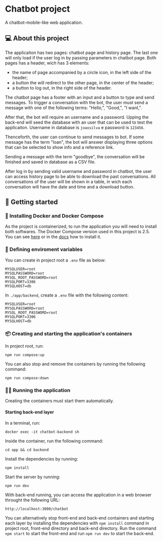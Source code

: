# Chatbot project
A chatbot-mobile-like web application.
## 💻 About this project
The applicaiton has two pages: chatbot page and history page. The last one will only load if the user log in by passing parameters in chatbot page. Both pages has a header, wich has 3 elements:

- the name of page accompanied by a circle icon, in the left side of the header;
- a button the will redirect to the other page, in the center of the header;
- a button to log out, in the right side of the header.

The chatbot page has a footer with an input and a button to type and send messages. To trigger a conversation with the bot, the user must send a message with one of the following terms: "Hello,", "Good,", "I want,". 

After that, the bot will require an username and a password. Upping the back-end will seed the database with an user that can be used to test the applicaiton. Username in database is `joaosilva` e password is `123456`.

Thenceforth, the user can continue to send messages to bot. If some message has the term "loan", the bot will answer displaying three options that can be selected to show info and a reference link.

Sending a message with the term "goodbye", the conversation will be finished and saved in database as a CSV file.

After log in by sending valid username and password in chatbot, the user can access history page to be able to download the past conversations. All conversations of the user will be shown in a table, in wich each conversation will have the date and time and a download button.

## 🏁 Getting started
### 🐳 Installing Docker and Docker Compose
As the project is containerized, to run the application you will need to install both softwares. The Docker Compose version used in this project is 2.5. 
You can see [here](https://www.digitalocean.com/community/tutorials/how-to-install-and-use-docker-compose-on-ubuntu-20-04-pt) or in the [docs](https://docs.docker.com/compose/install/) how to install it.

### 🌱 Defining enviroment variables
You can create in project root a `.env` file as below:
```
MYSQLUSER=root
MYSQLPASSWORD=root
MYSQL_ROOT_PASSWORD=root
MYSQLPORT=3306 
MYSQLHOST=db
```
In `./app/backend`, create a `.env` file with the following content:
```
MYSQLUSER=root
MYSQLPASSWORD=root
MYSQL_ROOT_PASSWORD=root
MYSQLPORT=3306 
MYSQLHOST=db
```

### 📦 Creating and starting the application's containers
In project root, run:
```
npm run compose:up
``` 
You can also stop and remove the containers by running the following command:
```
npm run compose:down
```

### 🏃‍♀️ Running the application
Creating the containers must start them automatically.
#### Starting back-end layer
In a terminal, run:
```
docker exec -it chatbot-backend sh
```
Inside the container, run the following command:
```
cd app && cd backend
```
Install the dependencies by running:
```
npm install
```
Start the server by running:
```
npm run dev
```
With back-end running, you can access the application in a web browser throught the following URL:
```
http://localhost:3000/chatbot
```

You can alternatively stop front-end and back-end containers and starting each layer by installing the dependencies with `npm install` command in project root, front-end directory and back-end directory. Run the command `npm start` to start the front-end and run `npm run dev` to start the back-end. 

